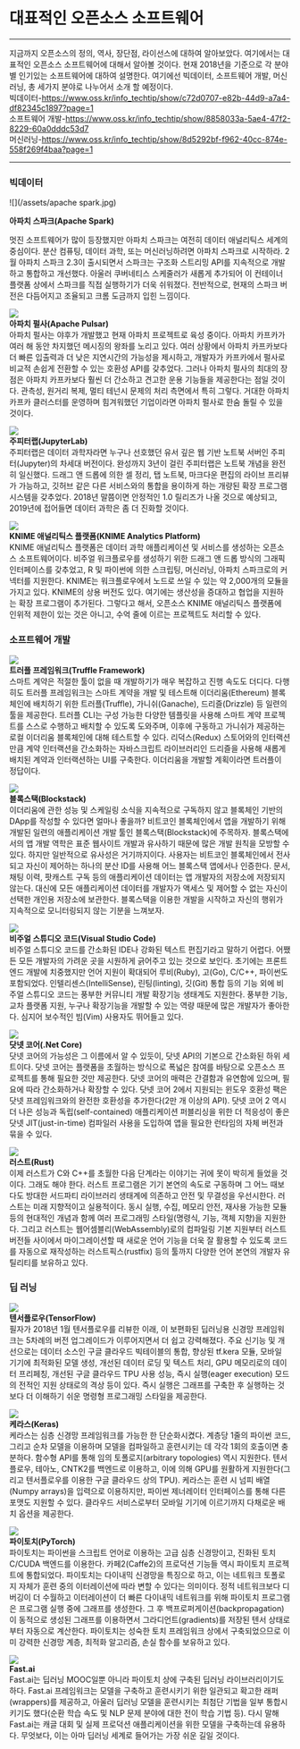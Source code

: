 # 대표적인 오픈소스 소프트웨어

---

지금까지 오픈소스의 정의, 역사, 장단점, 라이선스에 대하여 알아보았다. 여기에서는 대표적인 오픈소스 소프트웨어에 대해서 알아볼 것이다. 현재 2018년을 기준으로 각 분야별 인기있는 소프트웨어에 대하여 설명한다. 여기에선  빅데이터, 소프트웨어 개발, 머신러닝, 총 세가지 분야로 나누어서 소개 할 예정이다.  
빅데이터-https://www.oss.kr/info_techtip/show/c72d0707-e82b-44d9-a7a4-df82345c1897?page=1  
소프트웨어 개발-https://www.oss.kr/info_techtip/show/8858033a-5ae4-47f2-8229-60a0dddc53d7  
머신러닝-https://www.oss.kr/info_techtip/show/8d5292bf-f962-40cc-874e-558f269f4baa?page=1  

---

### 빅데이터

![](/assets/apache spark.jpg)

**아파치 스파크(Apache Spark)**

멋진 소프트웨어가 많이 등장했지만 아파치 스파크는 여전히 데이터 애널리틱스 세계의 중심이다. 분산 컴퓨팅, 데이터 과학, 또는 머신러닝하려면 아파치 스파크로 시작하라. 2월 아파치 스파크 2.3이 출시되면서 스파크는 구조화 스트리밍 API를 지속적으로 개발하고 통합하고 개선했다. 아울러 쿠버네티스 스케줄러가 새롭게 추가되어 이 컨테이너 플랫폼 상에서 스파크를 직접 실행하기가 더욱 쉬워졌다. 전반적으로, 현재의 스파크 버전은 다듬어지고 조율되고 크롬 도금까지 입힌 느낌이다.

![](/assets/apachepulsar.jpg)   
**아파치 펄사(Apache Pulsar)**   
아파치 펄사는 야후가 개발했고 현재 아파치 프로젝트로 육성 중이다. 아파치 카프카가 여러 해 동안 차지했던 메시징의 왕좌를 노리고 있다. 여러 상황에서 아파치 카프카보다 더 빠른 입출력과 더 낮은 지연시간의 가능성을 제시하고, 개발자가 카프카에서 펄사로 비교적 손쉽게 전환할 수 있는 호환성 API를 갖추었다. 그러나 아파치 펄사의 최대의 장점은 아파치 카프카보다 훨씬 더 간소하고 견고한 운용 기능들을 제공한다는 점일 것이다. 관측성, 원거리 복제, 멀티 테넌시 문제의 처리 측면에서 특히 그렇다. 거대한 아파치 카프카 클러스터를 운영하며 힘겨워했던 기업이라면 아파치 펄사로 한숨 돌릴 수 있을 것이다.

![](/assets/jupyter.jpg)   
**주피터랩(JupyterLab)**   
주피터랩은 데이터 과학자라면 누구나 선호했던 유서 깊은 웹 기반 노트북 서버인 주피터(Jupyter)의 차세대 버전이다. 완성까지 3년이 걸린 주피터랩은 노트북 개념을 완전히 일신했다. 드래그 앤 드롭에 의한 셀 정리, 탭 노트북, 마크다운 편집의 라이브 프리뷰가 가능하고, 깃허브 같은 다른 서비스와의 통합을 용이하게 하는 개량된 확장 프로그램 시스템을 갖추었다. 2018년 말쯤이면 안정적인 1.0 릴리즈가 나올 것으로 예상되고, 2019년에 접어들면 데이터 과학은 좀 더 진화할 것이다.

![](/assets/knime.jpg)   
**KNIME 애널리틱스 플랫폼(KNIME Analytics Platform)**   
KNIME 애널리틱스 플랫폼은 데이터 과학 애플리케이션 및 서비스를 생성하는 오픈소스 소프트웨어이다. 비주얼 워크플로우를 생성하기 위한 드래그 앤 드롭 방식의 그래픽 인터페이스를 갖추었고, R 및 파이썬에 의한 스크립팅, 머신러닝, 아파치 스파크로의 커넥터를 지원한다. KNIME는 워크플로우에서 노드로 쓰일 수 있는 약 2,000개의 모듈을 가지고 있다. KNIME의 상용 버전도 있다. 여기에는 생산성을 증대하고 협업을 지원하는 확장 프로그램이 추가된다. 그렇다고 해서, 오픈소스 KNIME 애널리틱스 플랫폼에 인위적 제한이 있는 것은 아니고, 수억 줄에 이르는 프로젝트도 처리할 수 있다.

### 소프트웨어 개발 

![](/assets/truffle.jpg)  
**트러플 프레임워크(Truffle Framework)**  
스마트 계약은 적절한 툴이 없을 때 개발하기가 매우 복잡하고 진행 속도도 더디다. 다행히도 트러플 프레임워크는 스마트 계약을 개발 및 테스트해 이더리움(Ethereum) 블록체인에 배치하기 위한 트러플(Truffle), 가니쉬(Ganache), 드리즐(Drizzle) 등 일련의 툴을 제공한다. 트러플 CLI는 구성 가능한 다양한 템플릿을 사용해 스마트 계약 프로젝트를 스스로 수행하고 배치할 수 있도록 도와주며, 이후에 구동하고 가니쉬가 제공하는 로컬 이더리움 블록체인에 대해 테스트할 수 있다. 리덕스(Redux) 스토어와의 인터랙션만큼 계약 인터랙션을 간소화하는 자바스크립트 라이브러리인 드리즐을 사용해 새롭게 배치된 계약과 인터랙션하는 UI를 구축한다. 이더리움을 개발할 계획이라면 트러플이 정답이다.

![](/assets/blockstack.jpg)  
**블록스택(Blockstack)**  
이더리움에 관한 성능 및 스케일링 소식을 지속적으로 구독하지 않고 블록체인 기반의 DApp를 작성할 수 있다면 얼마나 좋을까? 비트코인 블록체인에서 앱을 개발하기 위해 개발된 일련의 애플리케이션 개발 툴인 블록스택(Blockstack)에 주목하자. 블록스택에서의 앱 개발 역학은 표준 웹사이트 개발과 유사하기 때문에 많은 개발 원칙을 모방할 수 있다. 하지만 일반적으로 유사성은 거기까지이다. 사용자는 비트코인 블록체인에서 전사되고 자신이 제어하는 하나의 분산 ID를 사용해 어느 블록스택 앱에서나 인증한다. 문서, 채팅 이력, 팟캐스트 구독 등의 애플리케이션 데이터는 앱 개발자의 저장소에 저장되지 않는다. 대신에 모든 애플리케이션 데이터를 개발자가 액세스 및 제어할 수 없는 자신이 선택한 개인용 저장소에 보관한다. 블록스택을 이용한 개발을 시작하고 자신의 행위가 지속적으로 모니터링되지 않는 기분을 느껴보자.

![](/assets/visualstudiocode.jpg)   
**비주얼 스튜디오 코드(Visual Studio Code)**  
비주얼 스튜디오 코드를 간소화된 IDE나 강화된 텍스트 편집기라고 말하기 어렵다. 어쨌든 모든 개발자의 가려운 곳을 시원하게 긁어주고 있는 것으로 보인다. 초기에는 프론트 엔드 개발에 치중했지만 언어 지원이 확대되어 루비(Ruby), 고(Go), C/C++, 파이썬도 포함되었다. 인텔리센스(IntelliSense), 린팅(linting), 깃(Git) 통합 등의 기능 외에 비주얼 스튜디오 코드는 풍부한 커뮤니티 개발 확장기능 생태계도 지원한다. 풍부한 기능, 교차 플랫폼 지원, 누구나 확장기능을 개발할 수 있는 역량 때문에 많은 개발자가 좋아한다. 심지어 보수적인 빔(Vim) 사용자도 뛰어들고 있다.

![](/assets/dotnetcore.jpg)   
**닷넷 코어(.Net Core)**  
닷넷 코어의 가능성은 그 이름에서 알 수 있듯이, 닷넷 API의 기본으로 간소화된 하위 세트이다. 닷넷 코어는 플랫폼을 초월하는 방식으로 폭넓은 참여를 바탕으로 오픈소스 프로젝트를 통해 필요한 것만 제공한다. 닷넷 코어의 매력은 간결함과 유연함에 있으며, 필요에 따라 간소화하거나 확장할 수 있다. 닷넷 코어 2에서 지원되는 윈도우 호환성 팩은 닷넷 프레임워크와의 완전한 호환성을 추가한다(2만 개 이상의 API). 닷넷 코어 2 역시 더 나은 성능과 독립(self-contained) 애플리케이션 퍼블리싱을 위한 더 적응성이 좋은 닷넷 JIT(just-in-time) 컴파일러 사용을 도입하여 앱을 필요한 런타임의 자체 버전과 묶을 수 있다.

![](/assets/rust.jpg)  
**러스트(Rust)**  
이제 러스트가 C와 C++를 초월한 다음 단계라는 이야기는 귀에 못이 박히게 들었을 것이다. 그래도 해야 한다. 러스트 프로그램은 기기 본연의 속도로 구동하며 그 어느 때보다도 방대한 서드파티 라이브러리 생태계에 의존하고 안전 및 무결성을 우선시한다. 러스트는 미래 지향적이고 실용적이다. 동시 실행, 수집, 메모리 안전, 재사용 가능한 모듈 등의 현대적인 개념과 함께 여러 프로그래밍 스타일(명령식, 기능, 객체 지향)을 지원한다. 그리고 러스트는 웹어셈블리(WebAssembly)로의 컴파일링 기본 지원부터 러스트 버전들 사이에서 마이그레이션할 때 새로운 언어 기능을 더욱 잘 활용할 수 있도록 코드를 자동으로 재작성하는 러스트픽스(rustfix) 등의 툴까지 다양한 언어 본연의 개발자 유틸리티를 보유하고 있다.

### 딥 러닝 

![](/assets/tensorflow.jpg)   
**텐서플로우(TensorFlow)**  
필자가 2018년 1월 텐서플로우를 리뷰한 이래, 이 보편화된 딥러닝용 신경망 프레임워크는 5차례의 버전 업그레이드가 이루어지면서 더 쉽고 강력해졌다. 주요 신기능 및 개선으로는 데이터 소스인 구글 클라우드 빅테이블의 통합, 향상된 tf.kera 모듈, 모바일 기기에 최적화된 모델 생성, 개선된 데이터 로딩 및 텍스트 처리, GPU 메모리로의 데이터 프리페칭, 개선된 구글 클라우드 TPU 사용 성능, 즉시 실행(eager execution) 모드의 전적인 지원 상태로의 격상 등이 있다. 즉시 실행은 그래프를 구축한 후 실행하는 것보다 더 이해하기 쉬운 명령형 프로그래밍 스타일을 제공한다.

![](/assets/keras.jpg)   
**케라스(Keras)**   
케라스는 심층 신경망 프레임워크를 가능한 한 단순화시켰다. 계층당 1줄의 파이썬 코드, 그리고 순차 모델을 이용하며 모델을 컴파일하고 훈련시키는 데 각각 1회의 호출이면 충분하다. 함수형 API를 통해 임의 토폴로지(arbitrary topologies) 역시 지원한다. 텐서플로우, 테아노, CNTK2를 백엔드로 이용하고, 이에 의해 GPU를 원활하게 지원한다(그리고 텐서플로우를 이용한 구글 클라우드 상의 TPU). 케라스는 훈련 시 넘피 배열(Numpy arrays)을 입력으로 이용하지만, 파이썬 제너레이터 인터페이스를 통해 다른 포맷도 지원할 수 있다. 클라우드 서비스로부터 모바일 기기에 이르기까지 다채로운 배치 옵션을 제공한다.
 
![](/assets/Pytorch.jpg)  
**파이토치(PyTorch)**    
파이토치는 파이썬을 스크립트 언어로 이용하는 고급 심층 신경망이고, 진화된 토치 C/CUDA 백엔드를 이용한다. 카페2(Caffe2)의 프로덕션 기능들 역시 파이토치 프로젝트에 통합되었다. 파이토치는 다이내믹 신경망을 특징으로 하고, 이는 네트워크 토폴로지 자체가 훈련 중의 이터레이션에 따라 변할 수 있다는 의미이다. 정적 네트워크보다 디버깅이 더 수월하고 이터레이션이 더 빠른 다이내믹 네트워크를 위해 파이토치 프로그램은 프로그램 실행 중에 그래프를 생성한다. 그 후 백프로퍼게이션(backpropagation)이 동적으로 생성된 그래프를 이용하면서 그라디언트(gradients)를 저장된 텐서 상태로부터 자동으로 계산한다. 파이토치는 성숙한 토치 프레임워크 상에서 구축되었으므로 이미 강력한 신경망 계층, 최적화 알고리즘, 손실 함수를 보유하고 있다.
 
![](/assets/Fastai.jpg)   
**Fast.ai**   
Fast.ai는 딥러닝 MOOC일뿐 아니라 파이토치 상에 구축된 딥러닝 라이브러리이기도 하다. Fast.ai 프레임워크는 모델을 구축하고 훈련시키기 위한 일관되고 확고한 래퍼(wrappers)를 제공하고, 아울러 딥러닝 모델을 훈련시키는 최첨단 기법을 일부 통합시키기도 했다(순환 학습 속도 및 NLP 문제 분야에 대한 전이 학습 기법 등). 다시 말해 Fast.ai는 캐글 대회 및 실제 프로덕션 애플리케이션을 위한 모델을 구축하는데 유용하다. 무엇보다, 이는 아마 딥러닝 세계로 들어가는 가장 쉬운 길일 것이다.
 

